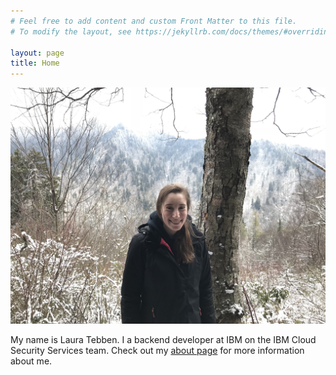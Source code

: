 ```yaml
---
# Feel free to add content and custom Front Matter to this file.
# To modify the layout, see https://jekyllrb.com/docs/themes/#overriding-theme-defaults

layout: page
title: Home
---
```

![Me in the Smokey Mountains](me.jpg "ME")

My name is Laura Tebben. I a backend developer at IBM on the IBM Cloud Security Services team.
Check out my <a href="./about">about page</a> for more information about me.
   
